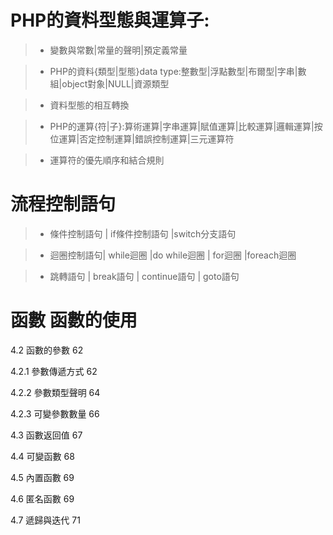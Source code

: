 #  PHP的資料型態與運算子:

>* 變數與常數|常量的聲明|預定義常量

>* PHP的資料{類型|型態}data type:整數型|浮點數型|布爾型|字串|數組|object對象|NULL|資源類型

>* 資料型態的相互轉換

>* PHP的運算{符|子}:算術運算|字串運算|賦值運算|比較運算|邏輯運算|按位運算|否定控制運算|錯誤控制運算|三元運算符

>* 運算符的優先順序和結合規則

#  流程控制語句 

>* 條件控制語句 | if條件控制語句 |switch分支語句 

>* 迴圈控制語句| while迴圈 |do while迴圈 | for迴圈 |foreach迴圈 

>* 跳轉語句 | break語句 | continue語句 | goto語句 

# 函數 函數的使用

4.2 函數的參數 62 

4.2.1 參數傳遞方式 62 

4.2.2 參數類型聲明 64 

4.2.3 可變參數數量 66 

4.3 函數返回值 67 

4.4 可變函數 68 

4.5 內置函數 69 

4.6 匿名函數 69 

4.7 遞歸與迭代 71 
